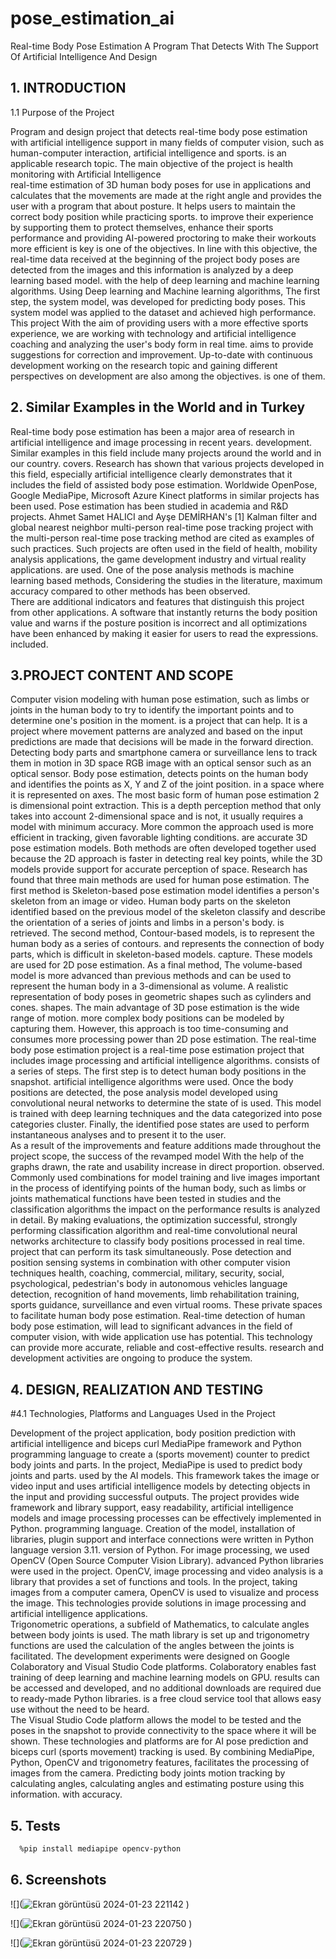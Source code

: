 # pose_estimation_ai

Real-time Body Pose Estimation A Program That Detects With The Support Of Artificial Intelligence And Design

## 1. INTRODUCTION  

1.1 Purpose of the Project   

Program and design project that detects real-time body pose estimation with artificial intelligence support 
in many fields of computer vision, such as human-computer interaction, artificial intelligence and sports. 
is an applicable research topic. The main objective of the project is health monitoring with Artificial Intelligence  
real-time estimation of 3D human body poses for use in applications 
and calculates that the movements are made at the right angle and provides the user with a program that 
about posture. It helps users to maintain the correct body position while practicing sports. 
to improve their experience by supporting them to protect themselves, enhance their sports performance and 
providing AI-powered proctoring to make their workouts more efficient is key 
is one of the objectives. In line with this objective, the real-time data received at the beginning of the project 
body poses are detected from the images and this information is analyzed by a deep learning based model. 
with the help of deep learning and machine learning algorithms. Using Deep learning and Machine learning algorithms, 
The first step, the system model, was developed for predicting body poses. This 
system model was applied to the dataset and achieved high performance. This project 
With the aim of providing users with a more effective sports experience, we are working with technology and artificial intelligence 
coaching and analyzing the user's body form in real time. 
aims to provide suggestions for correction and improvement. Up-to-date with continuous development 
working on the research topic and gaining different perspectives on development are also among the objectives. 
is one of them. 
## 2. Similar Examples in the World and in Turkey  

Real-time body pose estimation has been a major area of research in artificial intelligence and image processing in recent years. 
development. Similar examples in this field include many projects around the world and in our country. 
covers. Research has shown that various projects developed in this field, especially artificial intelligence 
clearly demonstrates that it includes the field of assisted body pose estimation. Worldwide 
OpenPose, Google MediaPipe, Microsoft Azure Kinect platforms in similar projects 
has been used. Pose estimation has been studied in academia and R&D projects. 
Ahmet Samet HALICI and Ayşe DEMİRHAN's [1] Kalman filter and global nearest neighbor 
multi-person real-time pose tracking project with the multi-person real-time pose tracking method 
are cited as examples of such practices. Such projects are often used in the field of health, mobility 
analysis applications, the game development industry and virtual reality applications. 
are used. One of the pose analysis methods is machine learning based methods, 
Considering the studies in the literature, maximum accuracy compared to other methods 
has been observed.  
There are additional indicators and features that distinguish this project from other applications. 
A software that instantly returns the body position value and warns if the posture position is incorrect 
and all optimizations have been enhanced by making it easier for users to read the expressions. 
included.
  
## 3.PROJECT CONTENT AND SCOPE 

Computer vision modeling with human pose estimation, such as limbs or joints in the human body 
to try to identify the important points and to determine one's position in the moment. 
is a project that can help. It is a project where movement patterns are analyzed and based on the input 
predictions are made that decisions will be made in the forward direction. Detecting body parts and 
smartphone camera or surveillance lens to track them in motion in 3D space 
RGB image with an optical sensor such as an optical sensor. Body pose estimation, 
detects points on the human body and identifies the points as X, Y and Z of the joint position. 
in a space where it is represented on axes. The most basic form of human pose estimation 2 
is dimensional point extraction. This is a depth perception method that only takes into account 2-dimensional space and 
is not, it usually requires a model with minimum accuracy. More common 
the approach used is more efficient in tracking, given favorable lighting conditions. 
are accurate 3D pose estimation models. Both methods are often developed together 
used because the 2D approach is faster in detecting real key points, while the 3D 
models provide support for accurate perception of space. 
Research has found that three main methods are used for human pose estimation. The first method is 
Skeleton-based pose estimation model identifies a person's skeleton from an image or video. Human 
body parts on the skeleton identified based on the previous model of the skeleton 
classify and describe the orientation of a series of joints and limbs in a person's body. 
is retrieved. The second method, Contour-based models, is to represent the human body as a series of contours. 
and represents the connection of body parts, which is difficult in skeleton-based models. 
capture. These models are used for 2D pose estimation. As a final method, 
The volume-based model is more advanced than previous methods and can be used to represent the human body in a 3-dimensional 
as volume. A realistic representation of body poses in geometric shapes such as cylinders and cones. 
shapes. The main advantage of 3D pose estimation is the wide range of motion. 
more complex body positions can be modeled by capturing them. However, this approach is too 
time-consuming and consumes more processing power than 2D pose estimation. 
The real-time body pose estimation project is a real-time pose estimation project that includes image processing and artificial intelligence algorithms. 
consists of a series of steps. The first step is to detect human body positions in the snapshot. 
artificial intelligence algorithms were used. Once the body positions are detected, the pose 
analysis model developed using convolutional neural networks to determine the state of 
is used. This model is trained with deep learning techniques and the data categorized into pose categories 
cluster. Finally, the identified pose states are used to perform instantaneous analyses and 
to present it to the user.   
As a result of the improvements and feature additions made throughout the project scope, the success of the revamped model 
With the help of the graphs drawn, the rate and usability increase in direct proportion. 
observed. Commonly used combinations for model training and live images 
important in the process of identifying points of the human body, such as limbs or joints 
mathematical functions have been tested in studies and the classification algorithms 
the impact on the performance results is analyzed in detail. By making evaluations, the optimization 
successful, strongly performing classification algorithm and real-time convolutional neural 
networks architecture to classify body positions processed in real time. 
project that can perform its task simultaneously. 
Pose detection and position sensing systems in combination with other computer vision techniques 
health, coaching, commercial, military, security, social, psychological, pedestrian's body in autonomous vehicles 
language detection, recognition of hand movements, limb rehabilitation training, sports guidance, 
surveillance and even virtual rooms. These private spaces 
to facilitate human body pose estimation. Real-time detection of human body pose estimation, 
will lead to significant advances in the field of computer vision, with wide application use 
has potential. This technology can provide more accurate, reliable and cost-effective results. 
research and development activities are ongoing to produce the system. 
## 4. DESIGN, REALIZATION AND TESTING 

#4.1 Technologies, Platforms and Languages Used in the Project  

Development of the project application, body position prediction with artificial intelligence and biceps curl 
MediaPipe framework and Python programming language to create a (sports movement) counter 
to predict body joints and parts. In the project, MediaPipe is used to predict body joints and parts. 
used by the AI models. This framework takes the image or video input and uses artificial intelligence models 
by detecting objects in the input and providing successful outputs. 
The project provides wide framework and library support, easy readability, artificial intelligence 
models and image processing processes can be effectively implemented in Python. 
programming language. Creation of the model, installation of libraries, plugin 
support and interface connections were written in Python language version 3.11. 
version of Python. 
For image processing, we used OpenCV (Open Source Computer Vision Library). 
advanced Python libraries were used in the project. OpenCV, image processing and video analysis 
is a library that provides a set of functions and tools. In the project, taking images from a computer camera, 
OpenCV is used to visualize and process the image. This 
technologies provide solutions in image processing and artificial intelligence applications.  
Trigonometric operations, a subfield of Mathematics, to calculate angles between body joints 
is used. The math library is set up and trigonometry functions are used 
the calculation of the angles between the joints is facilitated. The development experiments were designed on Google Colaboratory and Visual Studio Code platforms. 
Colaboratory enables fast training of deep learning and machine learning models on GPU. 
results can be accessed and developed, and no additional downloads are required due to ready-made Python libraries. 
is a free cloud service tool that allows easy use without the need to be heard.  
The Visual Studio Code platform allows the model to be tested and the poses in the snapshot 
to provide connectivity to the space where it will be shown. These technologies and platforms are 
for AI pose prediction and biceps curl (sports movement) tracking 
is used. By combining MediaPipe, Python, OpenCV and trigonometry features, 
facilitates the processing of images from the camera. Predicting body joints 
motion tracking by calculating angles, calculating angles and estimating posture using this information. 
with accuracy.
## 5. Tests

```bash
  %pip install mediapipe opencv-python 
```

  
## 6. Screenshots


![](![Ekran görüntüsü 2024-01-23 221142](https://github.com/meryemozlem/pose_estimation_ai/assets/82104183/940cdf98-6ebb-4bc1-850d-e1d64e07fc12)
)

![](![Ekran görüntüsü 2024-01-23 220750](https://github.com/meryemozlem/pose_estimation_ai/assets/82104183/ebb03c1c-acaf-4fa9-8d9a-9a0ae36d77c4)
)

![](![Ekran görüntüsü 2024-01-23 220729](https://github.com/meryemozlem/pose_estimation_ai/assets/82104183/a7b52df6-1c13-42d6-abd3-3417ee955c2a)
)


